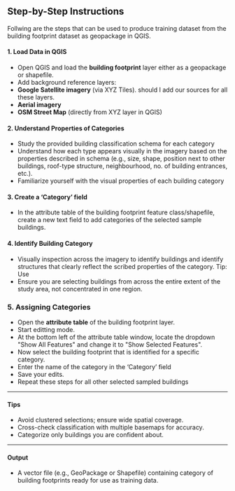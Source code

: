 ## Step-by-Step Instructions 
Follwing are the steps that can be used to produce training dataset from the building footprint dataset as geopackage in QGIS.

#### 1. Load Data in QGIS

- Open QGIS and load the **building footprint** layer either as a geopackage or shapefile. 
- Add background reference layers: 
- **Google Satellite imagery** (via XYZ Tiles). should I add our sources for all these layers. 
- **Aerial imagery** 
- **OSM Street Map** (directly from XYZ layer in QGIS)

#### 2. Understand Properties of Categories

- Study the provided building classification schema for each category 
- Understand how each type appears visually in the imagery based on the properties described in schema (e.g., size, shape, position next to other buildings, roof-type structure, neighbourhood, no. of building entrances, etc.).
- Familiarize yourself with the visual properties of each building category 

#### 3. Create a ‘Category’ field 

- In the attribute table of the building footprint feature class/shapefile, create a new text field to add categories of the selected sample buildings.


#### 4. Identify Building Category

- Visually inspection across the imagery to identify buildings and identify structures that clearly reflect the scribed properties of the category. 
Tip: Use 
- Ensure you are selecting buildings from across the entire extent of the study area, not concentrated in one region.

### 5. Assigning Categories 

- Open the **attribute table** of the building footprint layer.
- Start editting mode.
- At the bottom left of the attribute table window, locate the dropdown "Show All Features" and change it to "Show Selected Features". 
- Now select the building footprint that is identified for a specific category.
- Enter the name of the category in the ‘Category’ field 
- Save your edits.
- Repeat these steps for all other selected sampled buildings

---

#### Tips

- Avoid clustered selections; ensure wide spatial coverage.
- Cross-check classification with multiple basemaps for accuracy.
- Categorize only buildings you are confident about.

---

#### Output

- A vector file (e.g., GeoPackage or Shapefile) containing category of building footprints ready for use as training data.
